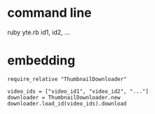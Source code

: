 # command line
ruby yte.rb id1, id2, ...

# embedding
    require_relative "ThumbnailDownloader"
    
    video_ids = ["video_id1", "video_id2", "..."]
    downloader = ThumbnailDownloader.new
    downloader.load_id(video_ids).download
